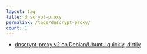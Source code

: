 ```yaml
---
layout: tag
title: dnscrypt-proxy
permalink: /tags/dnscrypt-proxy/
count: 1
---
```


- [dnscrypt-proxy v2 on Debian/Ubuntu quickly, dirtily](https://aminda.eu/blog/english/2018/10/21/dnscrypt-proxy-quick-dirty-debian.html)
